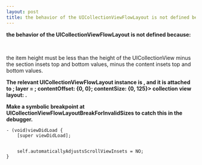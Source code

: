 ```yaml
---
layout: post
title: the behavior of the UICollectionViewFlowLayout is not defined because
---
```


**the behavior of the UICollectionViewFlowLayout is not defined because:**

 

the item height must be less than the height of the UICollectionView minus the section insets top and bottom values, minus the content insets top and bottom values.



**The relevant UICollectionViewFlowLayout instance is , and it is attached to ; layer = ; contentOffset: {0, 0}; contentSize: {0, 125}> collection view layout: .**



**Make a symbolic breakpoint at UICollectionViewFlowLayoutBreakForInvalidSizes to catch this in the debugger.**

```
- (void)viewDidLoad {
    [super viewDidLoad];

    
    self.automaticallyAdjustsScrollViewInsets = NO;
}
```

